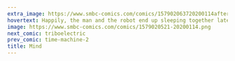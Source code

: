 ```yaml
---
extra_image: https://www.smbc-comics.com/comics/157902063720200114after.png
hovertext: Happily, the man and the robot end up sleeping together later.
image: https://www.smbc-comics.com/comics/1579020521-20200114.png
next_comic: triboelectric
prev_comic: time-machine-2
title: Mind
---
```


